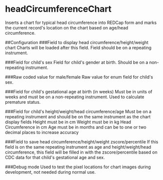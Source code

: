 # headCircumferenceChart
Inserts a chart for typical head circumference into REDCap form and marks the current record's location on the chart based on age/head circumference.

##Configuration
###Field to display head circumference/height/weight chart
Charts will be loaded after this field. Field should be on a repeating instrument.

###Field for child's sex
Field for child's gender at birth. Should be on a non-repeating instrument.

###Raw coded value for male/female
Raw value for enum field for child's sex.

###Field for child's gestational age at birth (in weeks)
Must be in units of weeks and must be on a non-repeating instrument. Used to calculate premature status.

###Field for child's height/weight/head circumference/age
Must be on a repeating instrument and should be on the same instrument as the chart display fields
Height must be in cm
Weight must be in kg
Head Circumference in cm
Age must be in months and can be to one or two decimal places to increase accuracy

###Field to save head circumference/height/weight zscore/percentile
If this field is on the same repeating instrument as age and height/weight/head circumference, this field will be filled in with the zscore/percentile based on CDC data for that child's gestational age and sex.

###Debug mode
Used to test the pixel locations for chart images during development, not needed during normal use.